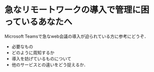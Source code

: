 # 急なリモートワークの導入で管理に困っているあなたへ
Microsoft Teamsで急なweb会議の導入が迫られている方に参考にどうぞ．
- 必要なもの
- どのように周知するか
- 導入を妨げているものについて
- 他のサービスとの違いをどう捉えるか．
